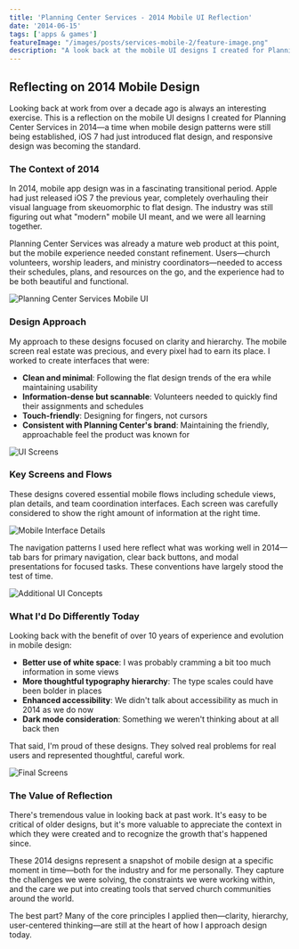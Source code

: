 ```yaml
---
title: 'Planning Center Services - 2014 Mobile UI Reflection'
date: '2014-06-15'
tags: ['apps & games']
featureImage: "/images/posts/services-mobile-2/feature-image.png"
description: "A look back at the mobile UI designs I created for Planning Center Services in 2014, exploring the design challenges and solutions of that era."
---
```



## Reflecting on 2014 Mobile Design

Looking back at work from over a decade ago is always an interesting exercise. This is a reflection on the mobile UI designs I created for Planning Center Services in 2014—a time when mobile design patterns were still being established, iOS 7 had just introduced flat design, and responsive design was becoming the standard.

### The Context of 2014

In 2014, mobile app design was in a fascinating transitional period. Apple had just released iOS 7 the previous year, completely overhauling their visual language from skeuomorphic to flat design. The industry was still figuring out what "modern" mobile UI meant, and we were all learning together.

Planning Center Services was already a mature web product at this point, but the mobile experience needed constant refinement. Users—church volunteers, worship leaders, and ministry coordinators—needed to access their schedules, plans, and resources on the go, and the experience had to be both beautiful and functional.

![Planning Center Services Mobile UI](/images/posts/services-mobile-2/img-1.png)

### Design Approach

My approach to these designs focused on clarity and hierarchy. The mobile screen real estate was precious, and every pixel had to earn its place. I worked to create interfaces that were:

- **Clean and minimal**: Following the flat design trends of the era while maintaining usability
- **Information-dense but scannable**: Volunteers needed to quickly find their assignments and schedules
- **Touch-friendly**: Designing for fingers, not cursors
- **Consistent with Planning Center's brand**: Maintaining the friendly, approachable feel the product was known for

![UI Screens](/images/posts/services-mobile-2/img-2.png)

### Key Screens and Flows

These designs covered essential mobile flows including schedule views, plan details, and team coordination interfaces. Each screen was carefully considered to show the right amount of information at the right time.

![Mobile Interface Details](/images/posts/services-mobile-2/img-3.png)

The navigation patterns I used here reflect what was working well in 2014—tab bars for primary navigation, clear back buttons, and modal presentations for focused tasks. These conventions have largely stood the test of time.

![Additional UI Concepts](/images/posts/services-mobile-2/img-4.png)

### What I'd Do Differently Today

Looking back with the benefit of over 10 years of experience and evolution in mobile design:

- **Better use of white space**: I was probably cramming a bit too much information in some views
- **More thoughtful typography hierarchy**: The type scales could have been bolder in places
- **Enhanced accessibility**: We didn't talk about accessibility as much in 2014 as we do now
- **Dark mode consideration**: Something we weren't thinking about at all back then

That said, I'm proud of these designs. They solved real problems for real users and represented thoughtful, careful work.

![Final Screens](/images/posts/services-mobile-2/img-5.png)

### The Value of Reflection

There's tremendous value in looking back at past work. It's easy to be critical of older designs, but it's more valuable to appreciate the context in which they were created and to recognize the growth that's happened since.

These 2014 designs represent a snapshot of mobile design at a specific moment in time—both for the industry and for me personally. They capture the challenges we were solving, the constraints we were working within, and the care we put into creating tools that served church communities around the world.

The best part? Many of the core principles I applied then—clarity, hierarchy, user-centered thinking—are still at the heart of how I approach design today.

